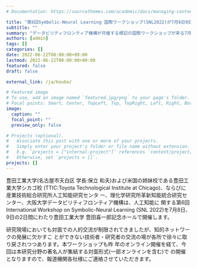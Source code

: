 ```yaml
---
# Documentation: https://sourcethemes.com/academic/docs/managing-content/

title: "第6回Symbolic-Neural Learning 国際ワークショップ(SNL2022)が7月8日9日に開催されます"
subtitle: ""
summary: "データビリティフロンティア機構が共催する標記の国際ワークショップが来る7月8、9日に豊田工業大学にて開催されます。"
authors: [admin]
tags: []
categories: []
date: 2022-06-22T00:00:00+09:00
lastmod: 2022-06-22T00:00:00+09:00
featured: false
draft: false

external_link: /ja/koubo/

# Featured image
# To use, add an image named `featured.jpg/png` to your page's folder.
# Focal points: Smart, Center, TopLeft, Top, TopRight, Left, Right, BottomLeft, Bottom, BottomRight.
image:
  caption: ""
  focal_point: ""
  preview_only: false

# Projects (optional).
#   Associate this post with one or more of your projects.
#   Simply enter your project's folder or file name without extension.
#   E.g. `projects = ["internal-project"]` references `content/project/deep-learning/index.md`.
#   Otherwise, set `projects = []`.
projects: []
---
```


豊田工業大学(名古屋市天白区 学長:保立 和夫)および米国の姉妹校である豊田工業大学シカゴ校 (TTIC:Toyota Technological Institute at Chicago)、ならびに産業技術総合研究所人工知能研究センタ ー、理化学研究所革新知能統合研究センター、大阪大学データビリティフロンティア機構は、人工知能に 関する第6回International Workshop on Symbolic-Neural Learning (SNL 2022)を7月8日、9日の2日間にわたり豊田工業大学 豊田喜一郎記念ホールで開催します。

研究現場においても対面での人的交流が制限されてきましたが、知的ネットワークの発展に欠かすこ とができない技術者・研究者の交流の場が各所で徐々に取り戻されつつあります。本ワークショップも昨 年のオンライン開催を経て、今回は本研究分野の著名人が集結する対面形式(一部オンラインを含む)で の開催となりますので、報道機関各社様にご連絡させていただきます。
